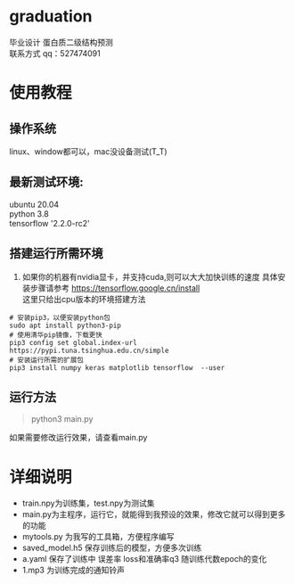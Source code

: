 # graduation
毕业设计 蛋白质二级结构预测  
联系方式 qq：527474091
# 使用教程 
## 操作系统
linux、window都可以，mac没设备测试(T_T)  
## 最新测试环境:  
 ubuntu 20.04  
 python 3.8  
 tensorflow '2.2.0-rc2'
## 搭建运行所需环境
1. 如果你的机器有nvidia显卡，并支持cuda,则可以大大加快训练的速度 
具体安装步骤请参考 https://tensorflow.google.cn/install  
这里只给出cpu版本的环境搭建方法

```shell
# 安装pip3，以便安装python包
sudo apt install python3-pip  
# 使用清华pip镜像，下载更快
pip3 config set global.index-url https://pypi.tuna.tsinghua.edu.cn/simple  
# 安装运行所需的扩展包
pip3 install numpy keras matplotlib tensorflow  --user
```
## 运行方法
>python3 main.py  

如果需要修改运行效果，请查看main.py
# 详细说明
- train.npy为训练集，test.npy为测试集
- main.py为主程序，运行它，就能得到我预设的效果，修改它就可以得到更多的功能
- mytools.py 为我写的工具箱，方便程序编写
- saved_model.h5 保存训练后的模型，方便多次训练
- a.yaml 保存了训练中 误差率 loss和准确率q3 随训练代数epoch的变化
- 1.mp3  为训练完成的通知铃声
